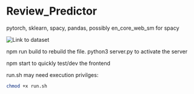 # Review_Predictor

pytorch, sklearn, spacy, pandas, possibly en_core_web_sm for spacy

![Link to dataset](https://huggingface.co/datasets/Yelp/yelp_review_full)

npm run build to rebuild the file. python3 server.py to activate the server

npm start to quickly test/dev the frontend

run.sh may need execution privilges:

```bash
chmod +x run.sh
```
